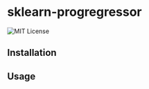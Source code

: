 # sklearn-progregressor
![MIT License](https://img.shields.io/badge/License-MIT-brightgreen)

## Installation


## Usage
